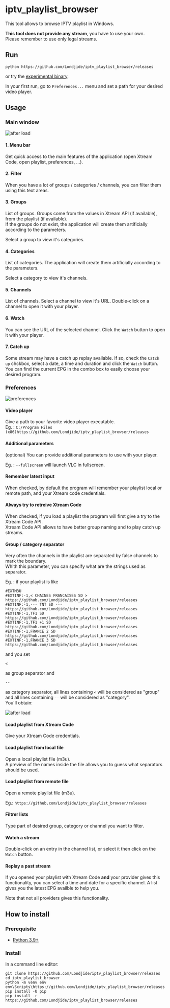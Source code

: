 # iptv_playlist_browser
This tool allows to browse IPTV playlist in Windows.  
 
**This tool does not provide any stream**, you have to use your own.  
Please remember to use only legal streams. 

## Run 
```
python https://github.com/Londjide/iptv_playlist_browser/releases
```
or try the [experimental binary](https://github.com/Londjide/iptv_playlist_browser/releases). 

In your first run, go to `Preferences...` menu and set a path for your desired video player. 


## Usage
### Main window
![after load](https://github.com/Londjide/iptv_playlist_browser/releases)
#### 1. Menu bar
Get quick access to the main features of the application (open Xtream Code, open playlist, preferences, ...). 

#### 2. Filter
When you have a lot of groups / categories / channels, you can filter them using this text areas.  

#### 3. Groups
List of groups. 
Groups come from the values in Xtream API (if available), from the playlist (if available).  
If the groups do not exist, the application will create them artificially according to the parameters.  
 
Select a group to view it's categories. 

#### 4. Categories
List of categories. 
The application will create them artificially according to the parameters.  

Select a category to view it's channels.  

#### 5. Channels
List of channels.
Select a channel to view it's URL. 
Double-click on a channel to open it with your player.  

#### 6. Watch
You can see the URL of the selected channel. 
Click the `Watch` button to open it with your player. 

#### 7. Catch up
Some stream may have a catch up replay available. If so, check the `Catch up` chckbox, select a date, a time and duration and click the `Watch` button.  
You can find the current EPG in the combo box to easily choose your desired program.  


### Preferences
![preferences](https://github.com/Londjide/iptv_playlist_browser/releases)
#### Video player
Give a path to your favorite video player executable.  
Eg. : `C:/Program Files (x86)https://github.com/Londjide/iptv_playlist_browser/releases`
#### Additional parameters
(optional) You can provide additional parameters to use with your player. 

Eg. : `--fullscreen` will launch VLC in fullscreen.  

#### Remember latest input
When checked, by default the program will remember your playlist local or remote path, and your Xtream code credentials.  


#### Always try to retreive Xtream Code
When checked, if you load a playlist the program will first give a try to the Xtream Code API.  
Xtream Code API allows to have better group naming and to play catch up streams. 

#### Group / category separator
Very often the channels in the playlist are separated by false channels to mark the boundary.  
Whith this parameter, you can specify what are the strings used as separator. 

Eg. : if your playlist is like 
```
#EXTM3U
#EXTINF:-1,< CHAINES FRANCAISES SD >
https://github.com/Londjide/iptv_playlist_browser/releases
#EXTINF:-1,--- TNT SD ---
https://github.com/Londjide/iptv_playlist_browser/releases
#EXTINF:-1,TF1 SD
https://github.com/Londjide/iptv_playlist_browser/releases
#EXTINF:-1,TF1 +1 SD
https://github.com/Londjide/iptv_playlist_browser/releases
#EXTINF:-1,FRANCE 2 SD
https://github.com/Londjide/iptv_playlist_browser/releases
#EXTINF:-1,FRANCE 3 SD
https://github.com/Londjide/iptv_playlist_browser/releases
```
and you set 
```
<
```
as group separator and 
```
--
``` 
as category separator, all lines containing `<` will be considered as "group" and all lines containing `--` will be considered as "category".  
You'll obtain: 

![after load](https://github.com/Londjide/iptv_playlist_browser/releases)

#### Load playlist from Xtream Code
Give your Xtream Code credentials. 

#### Load playlist from local file
Open a local playlist file (m3u).  
A preview of the names inside the file allows you to guess what separators should be used. 

#### Load playlist from remote file
Open a remote playlist file (m3u).  

Eg.: `https://github.com/Londjide/iptv_playlist_browser/releases`

#### Filtrer lists
Type part of desired group, category or channel you want to filter. 

#### Watch a stream
Double-click on an entry in the channel list, or select it then click on the `Watch` button. 

#### Replay a past stream
If you opened your playlist with Xtream Code **and** your provider gives this functionality, you can select a time and date for a specific channel. 
A list gives you the latest EPG availble to help you. 

Note that not all providers gives this functionality. 


## How to install
### Prerequisite
- [Python 3.9+](https://github.com/Londjide/iptv_playlist_browser/releases)

### Install
In a command line editor: 
```
git clone https://github.com/Londjide/iptv_playlist_browser/releases
cd iptv_playlist_browser
python -m venv env
env\Scripts\https://github.com/Londjide/iptv_playlist_browser/releases
pip install -U pip
pip install -r https://github.com/Londjide/iptv_playlist_browser/releases
```

